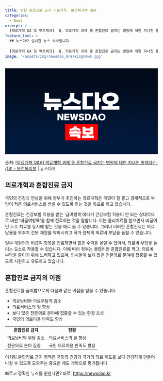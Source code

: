 ```yaml
---
title: 병원 혼합진료 금지 의료개혁  보건복지부 Q&A
categories:
  - News
excerpt: >
  [의료개혁 QA 및 팩트체크]  Q. 의료개혁 과제 중 혼합진료 금지는 병원에 대한 지나친 통제다?  국민 …
feature_text: >
  ## 뉴스다오 실시간 뉴스 속보입니다.

  [의료개혁 QA 및 팩트체크]  Q. 의료개혁 과제 중 혼합진료 금지는 병원에 대한 지나친 통제다?  국민 …
image: '/assets/img/newsdao_breakingnews.jpg'
---
```


![뉴스다오 속보](/assets/img/newsdao_breakingnews.jpg)

<p>출처: <a href="https://newsdao.kr/3459" rel="dofollow">[의료개혁 Q&A] 의료개혁 과제 중 혼합진료 금지는 병원에 대한 지나친 통제다? - (18) - 보건복지부</a> | 뉴스다오</p>

<h2 data-ke-size="size26">의료개혁과 혼합진료 금지</h2>
국민의 건강과 안녕을 위해 정부가 추진하는 의료개혁은 국민이 질 좋고 경제적으로 부담이 적은 의료서비스를 받을 수 있도록 하는 것을 목표로 하고 있습니다.

<p data-ke-size="size16">혼합진료는 건강보험 적용을 받는 ‘급여항목’에다가 건강보험 적용이 안 되는 상대적으로 비싼 ‘비급여항목’을 함께 진료하는 것을 말합니다. 이는 물리치료를 받으면서 비급여인 도수 치료를 동시에 받는 것을 예로 들 수 있습니다. 그러나 이러한 혼합진료는 의료남용을 부추겨 건보 재정을 악화시키고 국가 전체의 의료비 부담을 늘릴 수 있습니다.</p>

<p data-ke-size="size16">일부 개원의가 비급여 항목을 진료하면서 많은 수익을 올릴 수 있어서, 의료비 부담을 늘리는 요소로 작용할 수 있습니다. 이에 따라 정부는 불합리한 혼합진료를 막고, 의료비 부담을 줄이기 위해 노력하고 있으며, 의사들이 보다 많은 전문의료 분야에 집중할 수 있도록 지원하고 유도하고 있습니다.</p>

<h2 data-ke-size="size26">혼합진료 금지의 이점</h2>
혼합진료를 금지함으로써 다음과 같은 이점을 얻을 수 있습니다.

<ul>
  <li>의료낭비와 의료부담의 감소</li>
  <li>의료서비스의 질 향상</li>
  <li>보다 많은 전문의료 분야에 집중할 수 있는 환경 조성</li>
  <li>국민의 의료이용 만족도 향상</li>
</ul>

<table>
  <tr>
    <td style="text-align: center; height: 17px;"><b>혼합진료 금지</b></td>
    <td style="text-align: center; height: 17px;"><b>현황</b></td>
  </tr>
  <tr>
    <td style="text-align: left; height: 17px;">의료낭비와 부담 감소</td>
    <td style="text-align: left; height: 17px;">의료서비스의 질 향상</td>
  </tr>
  <tr>
    <td style="text-align: left; height: 17px;">전문의료 분야 집중</td>
    <td style="text-align: left; height: 17px;">국민 의료이용 만족도 향상</td>
  </tr>
</table>

<p data-ke-size="size16">이처럼 혼합진료 금지 정책은 국민의 건강과 국가의 의료 제도를 보다 건강하게 만들어 나갈 수 있도록 도와주는 중요한 제도 개혁으로 평가됩니다.</p> 

빠르고 정확한 뉴스를 원한다면? 바로, <a href="https://newsdao.kr" rel="dofollow">https://newsdao.kr</a>


